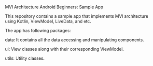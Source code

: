 MVI Architecture Android Beginners: Sample App

This repository contains a sample app that implements MVI architecture using Kotlin, ViewModel, LiveData, and etc.

The app has following packages:

data: It contains all the data accessing and manipulating components.

ui: View classes along with their corresponding ViewModel.

utils: Utility classes.
